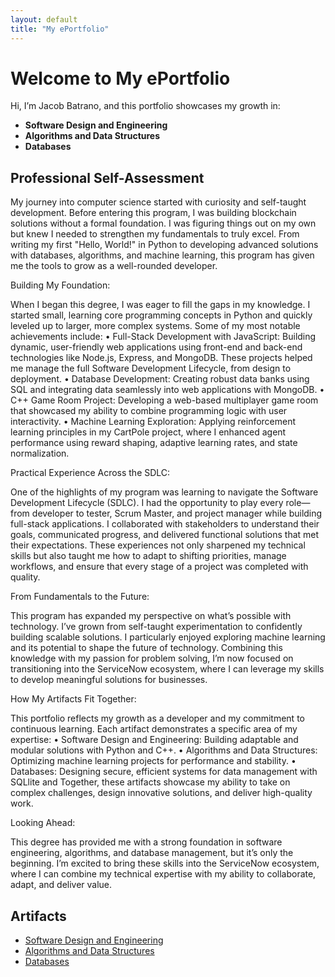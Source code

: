 ```yaml
---
layout: default
title: "My ePortfolio"
---
```


# Welcome to My ePortfolio

Hi, I’m Jacob Batrano, and this portfolio showcases my growth in:
- **Software Design and Engineering**
- **Algorithms and Data Structures**
- **Databases**

## Professional Self-Assessment

My journey into computer science started with curiosity and self-taught development. Before entering this program, I was building blockchain solutions without a formal foundation. I was figuring things out on my own but knew I needed to strengthen my fundamentals to truly excel. From writing my first "Hello, World!" in Python to developing advanced solutions with databases, algorithms, and machine learning, this program has given me the tools to grow as a well-rounded developer.


Building My Foundation:

When I began this degree, I was eager to fill the gaps in my knowledge. I started small, learning core programming concepts in Python and quickly leveled up to larger, more complex systems. Some of my most notable achievements include:
•	Full-Stack Development with JavaScript: Building dynamic, user-friendly web applications using front-end and back-end technologies like Node.js, Express, and MongoDB. These projects helped me manage the full Software Development Lifecycle, from design to deployment.
•	Database Development: Creating robust data banks using SQL and integrating data seamlessly into web applications with MongoDB.
•	C++ Game Room Project: Developing a web-based multiplayer game room that showcased my ability to combine programming logic with user interactivity.
•	Machine Learning Exploration: Applying reinforcement learning principles in my CartPole project, where I enhanced agent performance using reward shaping, adaptive learning rates, and state normalization.


Practical Experience Across the SDLC:

One of the highlights of my program was learning to navigate the Software Development Lifecycle (SDLC). I had the opportunity to play every role—from developer to tester, Scrum Master, and project manager while building full-stack applications. I collaborated with stakeholders to understand their goals, communicated progress, and delivered functional solutions that met their expectations.
These experiences not only sharpened my technical skills but also taught me how to adapt to shifting priorities, manage workflows, and ensure that every stage of a project was completed with quality.


From Fundamentals to the Future:

This program has expanded my perspective on what’s possible with technology. I’ve grown from self-taught experimentation to confidently building scalable solutions. I particularly enjoyed exploring machine learning and its potential to shape the future of technology. Combining this knowledge with my passion for problem solving, I’m now focused on transitioning into the ServiceNow ecosystem, where I can leverage my skills to develop meaningful solutions for businesses.


How My Artifacts Fit Together:

This portfolio reflects my growth as a developer and my commitment to continuous learning. Each artifact demonstrates a specific area of my expertise:
•	Software Design and Engineering: Building adaptable and modular solutions with Python and C++.
•	Algorithms and Data Structures: Optimizing machine learning projects for performance and stability.
•	Databases: Designing secure, efficient systems for data management with SQLlite and 
Together, these artifacts showcase my ability to take on complex challenges, design innovative solutions, and deliver high-quality work.

Looking Ahead:

This degree has provided me with a strong foundation in software engineering, algorithms, and database management, but it’s only the beginning. I’m excited to bring these skills into the ServiceNow ecosystem, where I can combine my technical expertise with my ability to collaborate, adapt, and deliver value.



## Artifacts
- [Software Design and Engineering](./artifacts/software-design.html)
- [Algorithms and Data Structures](./artifacts/algorithms-data.html)
- [Databases](./artifacts/databases.html)
